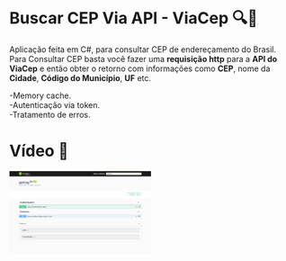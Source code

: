 # Buscar CEP Via API - ViaCep  🔍📌

Aplicação feita em C#, para consultar CEP de endereçamento do Brasil. Para Consultar CEP basta você fazer uma **requisição http** para a **API do ViaCep** e então obter o retorno com informações como **CEP**, nome da **Cidade**, **Código do Município**, **UF** etc.

-Memory cache.<br>
-Autenticação via token.<br>
-Tratamento de erros.<br>

# Vídeo 📸
[<img src="apicep.png" width="50%">](https://youtu.be/Ol32RjWoGBA)

    

